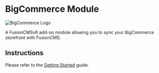 # BigCommerce Module

![BigCommerce Logo](https://wwwcdn.bigcommerce.com/www1.bigcommerce.com/assets/logos/bc-logo-dark.svg?mtime=20160329000432)

A FusionCMSv6 add-on module allowing you to sync your BigCommerce storefront with FusionCMS.

## Instructions
Please refer to the [Getting Started](https://github.com/efellemedia/bigcommerce-module/wiki/Getting-Started) guide.
